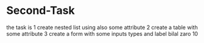 # Second-Task
the task is 
1 create nested list using also some attribute
2 create a table with some attribute
3 create a form with some inputs types and label
bilal zaro 10 